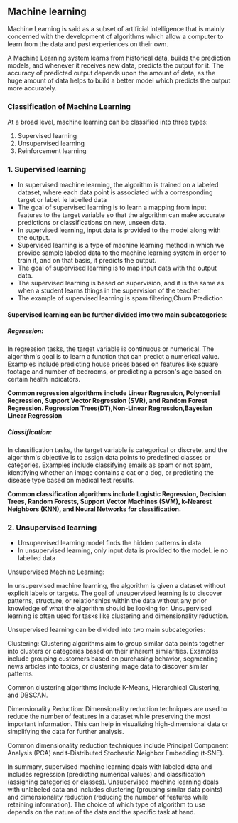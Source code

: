 ## Machine learning
Machine Learning is said as a subset of artificial intelligence that is mainly concerned with the development of algorithms which allow a computer to learn from the data and past experiences on their own.

A Machine Learning system learns from historical data, builds the prediction models, and whenever it receives new data, predicts the output for it. The accuracy of predicted output depends upon the amount of data, as the huge amount of data helps to build a better model which predicts the output more accurately.

### Classification of Machine Learning
At a broad level, machine learning can be classified into three types:

1. Supervised learning
2. Unsupervised learning
3. Reinforcement learning

### 1. Supervised learning
- In supervised machine learning, the algorithm is trained on a labeled dataset, where each data point is associated with a corresponding target or label. ie labelled data
- The goal of supervised learning is to learn a mapping from input features to the target variable so that the algorithm can make accurate predictions or classifications on new, unseen data.
- In supervised learning, input data is provided to the model along with the output.
- Supervised learning is a type of machine learning method in which we provide sample labeled data to the machine learning system in order to train it, and on that basis, it predicts the output.
- The goal of supervised learning is to map input data with the output data.
- The supervised learning is based on supervision, and it is the same as when a student learns things in the supervision of the teacher. 
- The example of supervised learning is spam filtering,Churn Prediction

#### Supervised learning can be further divided into two main subcategories:

##### Regression: 
In regression tasks, the target variable is continuous or numerical. The algorithm's goal is to learn a function that can predict a numerical value. Examples include predicting house prices based on features like square footage and number of bedrooms, or predicting a person's age based on certain health indicators.

**Common regression algorithms include Linear Regression, Polynomial Regression, Support Vector Regression (SVR), and Random Forest Regression. Regression Trees(DT),Non-Linear Regression,Bayesian Linear Regression**

##### Classification: 
In classification tasks, the target variable is categorical or discrete, and the algorithm's objective is to assign data points to predefined classes or categories. Examples include classifying emails as spam or not spam, identifying whether an image contains a cat or a dog, or predicting the disease type based on medical test results.

**Common classification algorithms include Logistic Regression, Decision Trees, Random Forests, Support Vector Machines (SVM), k-Nearest Neighbors (KNN), and Neural Networks for classification.**

### 2. Unsupervised learning
- Unsupervised learning model finds the hidden patterns in data.
- In unsupervised learning, only input data is provided to the model. ie no labelled data


Unsupervised Machine Learning:

In unsupervised machine learning, the algorithm is given a dataset without explicit labels or targets. The goal of unsupervised learning is to discover patterns, structure, or relationships within the data without any prior knowledge of what the algorithm should be looking for. Unsupervised learning is often used for tasks like clustering and dimensionality reduction.

Unsupervised learning can be divided into two main subcategories:

Clustering: Clustering algorithms aim to group similar data points together into clusters or categories based on their inherent similarities. Examples include grouping customers based on purchasing behavior, segmenting news articles into topics, or clustering image data to discover similar patterns.

Common clustering algorithms include K-Means, Hierarchical Clustering, and DBSCAN.

Dimensionality Reduction: Dimensionality reduction techniques are used to reduce the number of features in a dataset while preserving the most important information. This can help in visualizing high-dimensional data or simplifying the data for further analysis.

Common dimensionality reduction techniques include Principal Component Analysis (PCA) and t-Distributed Stochastic Neighbor Embedding (t-SNE).

In summary, supervised machine learning deals with labeled data and includes regression (predicting numerical values) and classification (assigning categories or classes). Unsupervised machine learning deals with unlabeled data and includes clustering (grouping similar data points) and dimensionality reduction (reducing the number of features while retaining information). The choice of which type of algorithm to use depends on the nature of the data and the specific task at hand.




